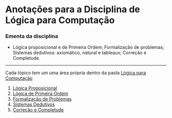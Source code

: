# Anotações para a Disciplina de Lógica para Computação 

### Ementa da disciplina 
* Lógica proposicional e de Primeira Ordem; Formalização de problemas; Sistemas dedutivos: axiomático, natural e tableaux; Correção e Completude.

*** 
 
Cada tópico tem um uma área própria dentro da pasta [Lógica para Computação](https://github.com/artur-sres/Faculdade/tree/main/Lógica-para-Computacao)

1. [Lógica Proposicional](https://github.com/artur-sres/Faculdade/blob/main/Logica-para-Computacao/Logica-Proposicional.md)
1. [Lógica de Primeira Ordem](https://github.com/artur-sres/Faculdade/blob/main/Logica-para-Computacao/Logica-de-PrimeiraOrdem.md)
2. [Formalização de Problemas]()
3. [Sistemas Dedutivos]()
4. [Correção e Completude]() 
